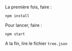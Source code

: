 La première fois, faire :

```sh
npm install
```

Pour lancer, faire :

```sh
npm start
```

A la fin, lire le fichier `tree.json`
